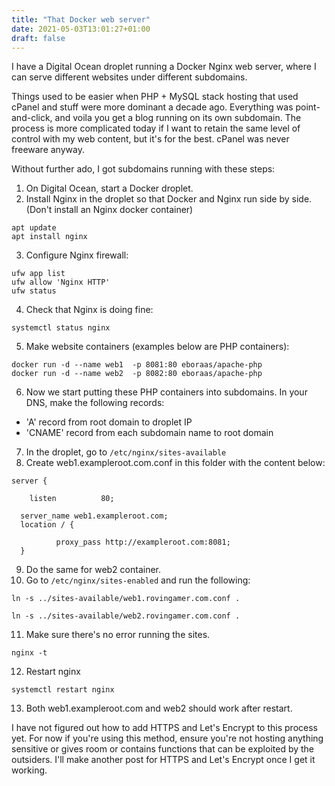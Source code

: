 ```yaml
---
title: "That Docker web server"
date: 2021-05-03T13:01:27+01:00
draft: false
---
```


I have a Digital Ocean droplet running a Docker Nginx web server, where I can serve different websites under different subdomains. 

Things used to be easier when PHP + MySQL stack hosting that used cPanel and stuff were more dominant a decade ago. Everything was point-and-click, and voila you get a blog running on its own subdomain. The process is more complicated today if I want to retain the same level of control with my web content, but it's for the best. cPanel was never freeware anyway.

Without further ado, I got subdomains running with these steps:

1. On Digital Ocean, start a Docker droplet.
2. Install Nginx in the droplet so that Docker and Nginx run side by side. (Don't install an Nginx docker container)
```
apt update
apt install nginx
```
3. Configure Nginx firewall:
```
ufw app list
ufw allow 'Nginx HTTP'
ufw status
```
4. Check that Nginx is doing fine:
```
systemctl status nginx
```
5. Make website containers (examples below are PHP containers):
```
docker run -d --name web1  -p 8081:80 eboraas/apache-php
docker run -d --name web2  -p 8082:80 eboraas/apache-php
```
6. Now we start putting these PHP containers into subdomains. In your DNS, make the following records:
  - 'A' record from root domain to droplet IP
  - 'CNAME' record from each subdomain name to root domain
7. In the droplet, go to `/etc/nginx/sites-available`
8. Create web1.exampleroot.com.conf in this folder with the content below:
```
server {

    listen          80;
    
  server_name web1.exampleroot.com;
  location / {

          proxy_pass http://exampleroot.com:8081;
  }
```
9. Do the same for web2 container.
10. Go to `/etc/nginx/sites-enabled` and run the following:
```
ln -s ../sites-available/web1.rovingamer.com.conf .

ln -s ../sites-available/web2.rovingamer.com.conf .
```
11. Make sure there's no error running the sites.
```
nginx -t
```
12. Restart nginx
```
systemctl restart nginx
```
13. Both web1.exampleroot.com and web2 should work after restart.

I have not figured out how to add HTTPS and Let's Encrypt to this process yet. For now if you're using this method, ensure you're not hosting anything sensitive or gives room or contains functions that can be exploited by the outsiders. I'll make another post for HTTPS and Let's Encrypt once I get it working.